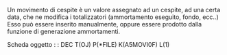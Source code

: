 Un movimento di cespite è un valore assegnato ad un cespite, ad una certa data, che ne modifica i totalizzatori  (ammortamento eseguito, fondo, ecc..)
Esso può essere inserito manualmente, oppure essere prodotto dalla funzione di generazione ammortamenti.

Scheda oggetto
 :  : DEC T(OJ) P(\*FILE) K(A5MOVI0F) L(1)
